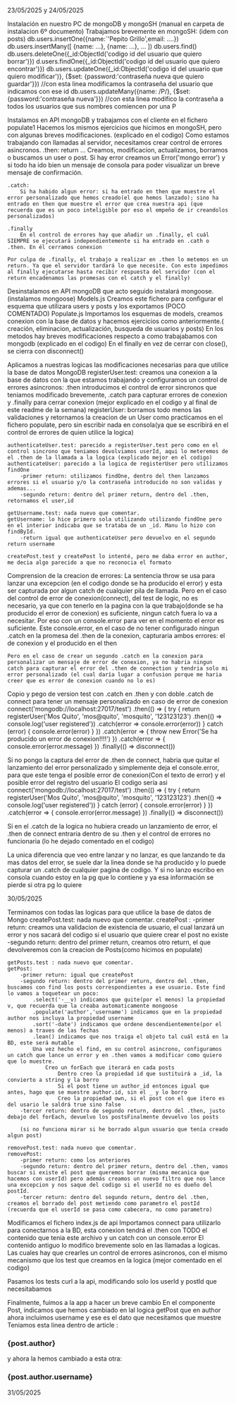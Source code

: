23/05/2025 y 24/05/2025

Instalación en nuestro PC de mongoDB y mongoSH (manual en carpeta de instalacion 6º documento)
Trabajamos brevemente en mongoSH: (idem con posts)
    db.users.insertOne({name:`'Pepito Grillo',email: ....})
    db.users.insertMany([ {name: ...}, {name: ...}, ... ])
    db.users.find()
    db.users.deleteOne({_id:ObjectId('codigo id del usuario que quiero borrar')})
    d.users.findOne({_id:ObjectId('codigo id del usuario que quiero encontrar')})
    db.users.updateOne({_id:ObjectId('codigo id del usuario que quiero modificar')}, {$set: {password:'contraseña nueva que quiero guardar'}}) //con esta linea modificamos la contraseña del usuario que indicamos con ese id
    db.users.updateMany({name: /P/}, {$set:{password:'contraseña nueva'}}) //con esta linea modifico la contraseña a todos los usuarios que sus nombres comiencen por una P

Instalamos en API mongoDB y trabajamos con el cliente en el fichero populate1
    Hacemos los mismos ejercicios que hicimos en mongoSH, pero con algunas breves modificaciones. (explicado en el codigo)
    Como estamos trabajando con llamadas al servidor, necesitamos crear control de errores asincronos. 
    .then: return ...
        Creamos, modificacion, actualizamos, borramos o buscamos un user o post.
        Si hay error creamos un Error('mongo error') y si todo ha ido bien un mensaje de consola para poder visualizar un breve mensaje de confirmación.

    .catch: 
        Si ha habido algun error: si ha entrado en then que muestre el error personalizado que hemos creado(el que hemos lanzado); sino ha entrado en then que muestre el error que crea nuestra api (que recuerda que es un poco inteligible por eso el empeño de ir creandolos personalizados)

    .finally
        En el control de errores hay que añadir un .finally, el cuál SIEMPRE se ejecutará independientemente si ha entrado en .cath o .then. En él cerramos conexion 

    Por culpa de .finally, el trabajo a realizar en .then lo metemos en un return. Ya que el servidor tardará lo que necesite. Con esto impedimos al finally ejecutarse hasta recibir respuesta del servidor (con el return encadenamos las promesas con el catch y el finally)

Desinstalamos en API mongoDB que acto seguido instalará mongoose. (instalamos mongoose)
    Models.js
        Creamos este fichero para configurar el esquema que utilizara users y posts y los exportamos (POCO COMENTADO)
    Populate.js
        Importamos los esquemas de models, creamos conexion con la base de datos y hacemos ejercicios como anteriormente.( creación, eliminacion, actualización, busqueda de usuarios y posts)
        En los metodos hay breves modificaciones respecto a como trabajabamos con mongodb (explicado en el codigo)
        En el finally en vez de cerrar con close(), se cierra con disconnect()

Aplicamos a nuestras logicas las modificaciones necesarias para que utilice la base de datos MongoDB
    registerUser.test: creamos una conexion a la base de datos con la que estamos trabajando y configuramos un control de errores asincronos: .then introducimos el control de error sincronos que teniamos modificado brevemente, .catch para capturar errores de conexion y .finally para cerrar conexion
    (mejor explicado en el codigo y al final de este readme de la semana)
    registerUser: borramos todo menos las validaciones y retornamos la creacion de un User como practicamos en el fichero populate, pero sin escribir nada en consola(ya que se escribirá en el control de errores de quien utilice la logica)

    authenticateUser.test: parecido a registerUser.test pero como en el control sincrono que teniamos devolviamos userId, aqui lo meteremos de el .then de la llamada a la logica (explicado mejor en el codigo)
    authenticateUser: parecido a la logica de registerUser pero utilizamos findOne
        -primer return: utilizamos findOne, dentro del then lanzamos errores si el usuario y/o la contraseña introducido no son validas y ademas...
        -segundo return: dentro del primer return, dentro del .then, retornamos el user,id

    getUsername.test: nada nuevo que comentar.
    getUsername: lo hice primero sola utilizando utilizando findOne pero en el interior indicaba que se trataba de un _id. Manu lo hizo con findById.
        -return igual que authenticateUser pero devuelvo en el segundo return username

    createPost.test y createPost lo intenté, pero me daba error en author, me decia algo parecido a que no reconocia el formato


Comprension de la creacion de errores: 
    La sentencia throw se usa para lanzar una excepcion (en el codigo donde se ha producido el error) y esta ser capturada por algun catch de cualquier pila de llamada.
    Pero en el caso del control de error de conexion(connect), del test de logic, no es necesario, ya que con tenerlo en la pagina con la que trabajo(donde se ha producido el error de conexion) es suficiente, ningun catch fuera lo va a necesitar. Por eso con un console.error para ver en el momento el error es suficiente.
        Este console.error, en el caso de no tener configurado ningun .catch en la promesa del .then de la conexion, capturaria ambos errores: el de conexion y el producido en el then

    Pero en el caso de crear un segundo .catch en la conexion para personalizar un mensaje de error de conexion, ya no habria ningun catch para capturar el error del .then de connection y tendria solo mi error personalizado (el cual daría lugar a confusion porque me haria creer que es error de conexion cuando no lo es)

Copio y pego de version test con .catch en .then y con doble .catch de connect para tener un mensaje personalizado en caso de error de conexion
    connect('mongodb://localhost:27017/test')
        .then(() => {
            try {
                return registerUser('Mos Quito', 'mos@quito', 'mosquito', '123123123')
                    .then(() => console.log('user registered'))
                    .catch(error => console.error(error))
            } catch (error) {
                console.error(error) 
            }
        })
        .catch(error => { throw new Error('Se ha producido un error de conexion!!!!') })
        .catch(error => { console.error(error.message) })
        .finally(() => disconnect())

Si no pongo la captura del error de .then de connect, habria que quitar el lanzamiento del error personalizado y simplemente deja el console.error, para que este tenga el posible error de conexion(Con el texto de error) y el posible error del registro del usuario
El codigo sería asi
    connect('mongodb://localhost:27017/test')
        .then(() => {
            try {
                return registerUser('Mos Quito', 'mos@quito', 'mosquito', '123123123')
                    .then(() => console.log('user registered'))
            } catch (error) {
                console.error(error) 
            }
        })
        .catch(error => { console.error(error.message) })
        .finally(() => disconnect())

Si en el .catch de la logica no hubiera creado un lanzamiento de error, el .then de connect entraria dentro de su .then y el control de errores no funcionaria
(lo he dejado comentado en el codigo)

La unica diferencia que veo entre lanzar y no lanzar, es que lanzando te da mas datos del error, se suele dar la linea donde se ha producido y lo puede capturar un .catch de cualquier pagina de codigo. Y si no lanzo escribo en consola cuando estoy en la pg que lo contiene y ya esa información se pierde si otra pg lo quiere

30/05/2025

Terminamos con todas las logicas para que utilice la base de datos de Mongo
    createPost.test: nada nuevo que comentar. 
    createPost : 
        -primer return: creamos una validacion de existencia de usuario, el cual lanzará un error y nos sacará del codigo si el usuario que quiere crear el post no existe
        -segundo return: dentro del primer return, creamos otro return, el que devolveremos con la creacion de Posts(como hicimos en populate)

    getPosts.test : nada nuevo que comentar. 
    getPost: 
        -primer return: igual que createPost 
        -segundo return: dentro del primer return, dentro del .then, buscamos con find los posts correspondientes a ese usuario. Este find lo vamos a toquetear un poco:
            .select('-__v) indicamos que quite(por el menos) la propiedad v, que recuerda que la creaba automaticamente mongoose
            .populate('author','username') indicamos que en la propiedad author nos incluya la propiedad username
            .sort('-date') indicamos que ordene descendientemente(por el menos) a traves de las fechas
            .lean() indicamos que nos traiga el objeto tal cuál está en la BD, este será mutable
            Una vez hecho el find, en su control asincrono, configuramos un catch que lance un error y en .then vamos a modificar como quiero que lo muestre.
                Creo un forEach que iterará en cada posts
                    Dentro creo la propiedad id que sustituirá a _id, la convierto a string y la borro
                    Si el post tiene un author_id entonces igual que antes, hago que se muestre author.id, sin el _ y lo borro
                    Creo la propiedad own, si el post con el que itero es del usario le saldrá true sino false
        -tercer return: dentro de segundo return, dentro del .then, justo debajo del forEach, devuelvo los postsFinalmente devuelvo los posts

        (si no funciona mirar si he borrado algun usuario que tenía creado algun post)

    removePost.test: nada nuevo que comentar. 
    removePost:
        -primer return: como los anteriores
        -segundo return: dentro del primer return, dentro del .then, vamos buscar si existe el post que queremos borrar (misma mecanica que hacemos con userId) pero además creamos un nuevo filtro que nos lance una excepcion y nos saque del codigo si el userId no es dueño del postId. 
        -tercer return: dentro del segundo return, dentro del .then, creamos el borrado del post metiendo como parametro el postId (recuerda que el userId se pasa como cabecera, no como parametro)

Modificamos el fichero index.js de api
    Importamos connect para utilizarlo para conectarnos a la BD, esta conexion tendrá el .then con TODO el contenido que tenia este archivo y un catch con un console.error
    El contenido antiguo lo modifico brevemente solo en las llamadas a logicas. Las cuales hay que crearles un control de errores asincronos, con el mismo mecanismo que los test que creamos en la logica (mejor comentado en el codigo)

Pasamos los tests curl a la api, modificando solo los userId y postId que necesitabamos

Finalmente, fuimos a la app a hacer un breve cambio
    En el componente Post, indicamos que hemos cambiado en lal logica getPost que en author ahora incluimos username y ese es el dato que necesitamos que muestre
    Teniamos esta linea dentro de article : <h3 className="font-bold">{post.author}</h3>
    y ahora la hemos cambiado a esta otra: <h3 className="font-bold">{post.author.username}</h3>

31/05/2025